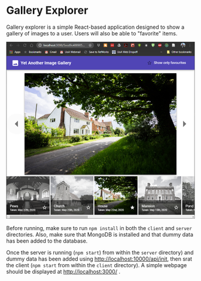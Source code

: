 # Gallery Explorer

Gallery explorer is a simple React-based application designed to show a gallery of images to a user. Users will also be able to "favorite" items.

![](./spec/screenshot.PNG)

Before running, make sure to run `npm install` in both the `client` and `server` directories. Also, make sure that MongoDB is installed and that dummy data has been added to the database.

Once the server is running (`npm start`) from within the `server` directory) and dummy data has been added using <http://localhost:10000/api/init>, then srat the client (`npm start` from within the `client` directory). A simple webpage should be displayed at <http://localhost:3000/> .
